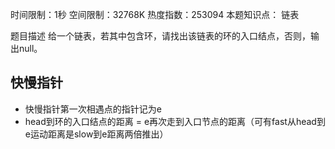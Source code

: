 时间限制：1秒 空间限制：32768K 热度指数：253094
本题知识点： 链表

题目描述
给一个链表，若其中包含环，请找出该链表的环的入口结点，否则，输出null。

## 快慢指针

+ 快慢指针第一次相遇点的指针记为e
+ head到环的入口结点的距离 = e再次走到入口节点的距离（可有fast从head到e运动距离是slow到e距离两倍推出）